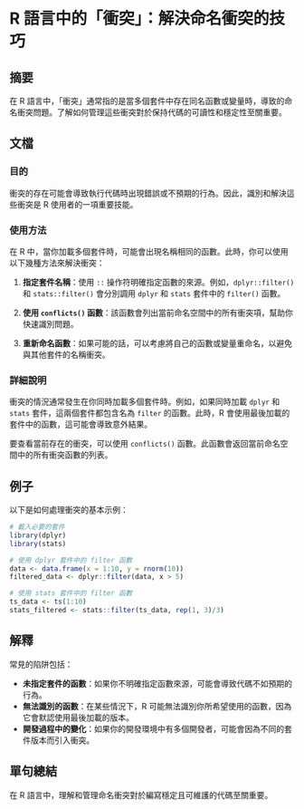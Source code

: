 <!--
Meta Description: # R 語言中的「衝突」：解決命名衝突的技巧 ## 摘要 在 R 語言中，「衝突」通常指的是當多個套件中存在同名函數或變量時，導致的命名衝突問題。了解如何管理這些衝突對於保持代碼的可讀性和穩定性至關重要。 ## 文檔 ### 目的 衝突的存在可能會導致執行代碼時出現錯誤或不預期的行為。因此，識別和解...
Meta Keywords: filter, dplyr, stats, 套件中的, data
-->

# R 語言中的「衝突」：解決命名衝突的技巧

## 摘要
在 R 語言中，「衝突」通常指的是當多個套件中存在同名函數或變量時，導致的命名衝突問題。了解如何管理這些衝突對於保持代碼的可讀性和穩定性至關重要。

## 文檔
### 目的
衝突的存在可能會導致執行代碼時出現錯誤或不預期的行為。因此，識別和解決這些衝突是 R 使用者的一項重要技能。

### 使用方法
在 R 中，當你加載多個套件時，可能會出現名稱相同的函數。此時，你可以使用以下幾種方法來解決衝突：

1. **指定套件名稱**：使用 `::` 操作符明確指定函數的來源。例如，`dplyr::filter()` 和 `stats::filter()` 會分別調用 `dplyr` 和 `stats` 套件中的 `filter()` 函數。
   
2. **使用 `conflicts()` 函數**：該函數會列出當前命名空間中的所有衝突項，幫助你快速識別問題。

3. **重新命名函數**：如果可能的話，可以考慮將自己的函數或變量重命名，以避免與其他套件的名稱衝突。

### 詳細說明
衝突的情況通常發生在你同時加載多個套件時。例如，如果同時加載 `dplyr` 和 `stats` 套件，這兩個套件都包含名為 `filter` 的函數。此時，R 會使用最後加載的套件中的函數，這可能會導致意外結果。

要查看當前存在的衝突，可以使用 `conflicts()` 函數。此函數會返回當前命名空間中的所有衝突函數的列表。

## 例子
以下是如何處理衝突的基本示例：

```R
# 載入必要的套件
library(dplyr)
library(stats)

# 使用 dplyr 套件中的 filter 函數
data <- data.frame(x = 1:10, y = rnorm(10))
filtered_data <- dplyr::filter(data, x > 5)

# 使用 stats 套件中的 filter 函數
ts_data <- ts(1:10)
stats_filtered <- stats::filter(ts_data, rep(1, 3)/3)
```

## 解釋
常見的陷阱包括：

- **未指定套件的函數**：如果你不明確指定函數來源，可能會導致代碼不如預期的行為。
- **無法識別的函數**：在某些情況下，R 可能無法識別你所希望使用的函數，因為它會默認使用最後加載的版本。
- **開發過程中的變化**：如果你的開發環境中有多個開發者，可能會因為不同的套件版本而引入衝突。

## 單句總結
在 R 語言中，理解和管理命名衝突對於編寫穩定且可維護的代碼至關重要。